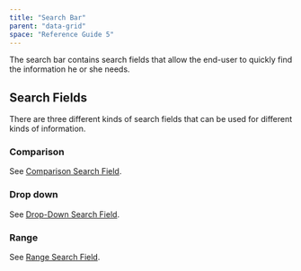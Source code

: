 ```yaml
---
title: "Search Bar"
parent: "data-grid"
space: "Reference Guide 5"
---
```



The search bar contains search fields that allow the end-user to quickly find the information he or she needs.

## Search Fields

There are three different kinds of search fields that can be used for different kinds of information.

### Comparison

See [Comparison Search Field](/refguide5/comparison-search-field).

### Drop down

See [Drop-Down Search Field](/refguide5/drop-down-search-field).

### Range

See [Range Search Field](/refguide5/range-search-field).
